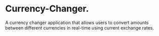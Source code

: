 # Currency-Changer.
A currency changer application that allows users to convert amounts between different currencies in real-time using current exchange rates.
